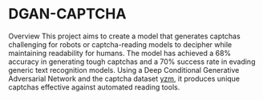 # DGAN-CAPTCHA

Overview
This project aims to create a model that generates captchas challenging for robots or captcha-reading models to decipher while maintaining readability for humans. The model has achieved a 68% accuracy in generating tough captchas and a 70% success rate in evading generic text recognition models. Using a Deep Conditional Generative Adversarial Network and the captcha dataset [yzm](https://github.com/aceimnorstuvwxz/captcha-dataset/blob/master/yzm1.tar.gz), it produces unique captchas effective against automated reading tools.
